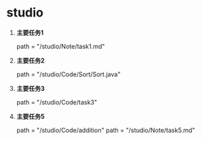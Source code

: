 <!--
 * @Author       : Mr.Wang
 * @Date         : 2020-12-19 16:29:38
 * @FilePath     : /README.md
 * @Description  : 文件位置
-->
# studio

1. **主要任务1**

   path = "/studio/Note/task1.md"
2. **主要任务2**

   path = "/studio/Code/Sort/Sort.java"
3. **主要任务3**

   path = "/studio/Code/task3"
4. **主要任务5**

   path = "/studio/Code/addition"
   path = "/studio/Note/task5.md"
